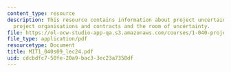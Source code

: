 ```yaml
---
content_type: resource
description: This resource contains information about project uncertainity management,
  project organisations and contracts and the room of uncertainty.
file: https://ol-ocw-studio-app-qa.s3.amazonaws.com/courses/1-040-project-management-spring-2009/cdcbdfc750fe20a9bac33ec23a7358df_MIT1_040s09_lec24.pdf
file_type: application/pdf
resourcetype: Document
title: MIT1_040s09_lec24.pdf
uid: cdcbdfc7-50fe-20a9-bac3-3ec23a7358df
---
```

